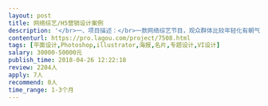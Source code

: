 ```yaml
---                
layout: post       
title: 网络综艺/H5营销设计案例           
description: '</br>一、项目描述：</br>一款网络综艺节目，观众群体比较年轻化有朝气，需要做相关的一些营销案例设计。</br></br>二、主要功能点：</br>节目预告、H5营销、微博长图营销、病毒式营销、</br></br>三、可参考产品：</br>奇葩说、熊猫TV、热血街舞团</br></br>四、人员要求：</br>1、有影视相关设计经验</br>2、精通PS、插画、海报设计；</br>3、良好的沟通能力和契约精神。</br>'     
contenturl: https://pro.lagou.com/project/7508.html      
tags: [平面设计,Photoshop,illustrator,海报,名片,专题设计,VI设计]            
salary: 30000-50000元          
publish_time: 2018-04-26 12:22:18         
review: 2204人                   
apply: 7人                   
recommend: 0人                   
time_range: 1-3个月              
---                 
```

